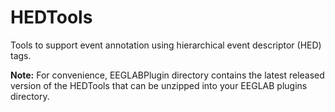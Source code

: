 # HEDTools
Tools to support event annotation using hierarchical event descriptor (HED) tags. 

**Note:** For convenience, EEGLABPlugin directory contains the latest released version of the
HEDTools that can be unzipped into your EEGLAB plugins directory.  
